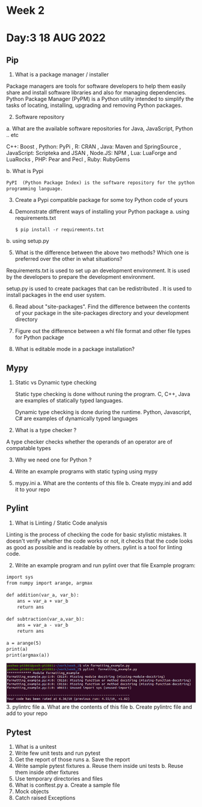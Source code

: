 # Week 2
# Day:3 18 AUG 2022

## Pip
1. What is a package manager / installer

  Package managers are tools for software developers to help them easily share and install software libraries and also for managing dependencies.
  Python Package Manager (PyPM) is a Python utility intended to simplify the tasks of locating, installing, upgrading and removing Python packages.
  
2. Software repository
    
a. What are the available software repositories for Java, JavaScript, Python
.. etc

  C++: Boost ,
  Python: PyPi ,
  R: CRAN ,
  Java: Maven and SpringSource ,
  JavaScript: Scripteka and JSAN ,
  Node.JS: NPM ,
  Lua: LuaForge and LuaRocks ,
  PHP: Pear and Pecl ,
  Ruby: RubyGems 

b. What is Pypi  

    PyPI  (Python Package Index) is the software repository for the python programming language.
    
3. Create a Pypi compatible package for some toy Python code of yours

4. Demonstrate different ways of installing your Python package
  a. using requirements.txt
    ```
    $ pip install -r requirements.txt
    ```
b. using setup.py

5. What is the difference between the above two methods? Which one is preferred
over the other in what situations?

Requirements.txt is used to set up an  development environment.
It is used by the developers to prepare the development environment.

setup.py is used to create packages that can be redistributed .
It is used to install packages in the end user system.

6. Read about "site-packages". Find the difference between the contents of your
package in the site-packages directory and your development directory

7. Figure out the difference between a whl file format and other file types for Python
package

8. What is editable mode in a package installation?


## Mypy
1. Static vs Dynamic type checking 

    Static type checking is done without runing the program. 
    C, C++, Java are examples of statically typed languages.

    Dynamic type checking is done during the runtime.
    Python, Javascript, C# are examples of dynamically typed languages

2. What is a type checker ?

  A type checker checks whether the operands of an operator are of compatable types

3. Why we need one for Python ?

4. Write an example programs with static typing using mypy

5. mypy.ini
  a. What are the contents of this file
  b. Create mypy.ini and add it to your repo

## Pylint
1. What is Linting / Static Code analysis

Linting is the process of checking the code for basic stylistic mistakes. It doesn't verify whether the code works or not, it checks that the code looks as good as possible and is readable by others.
pylint is a tool for linting code.

2. Write an example program and run pylint over that file
Example program:
```
import sys
from numpy import arange, argmax

def addition(var_a, var_b):
    ans = var_a + var_b
    return ans

def subtraction(var_a,var_b):
    ans = var_a - var_b
    return ans

a = arange(5)
print(a)
print(argmax(a))
```

![](https://github.com/yashwanthika/Zoho-internship/blob/main/week_2/images/Pylint_example.png)
3. pylintrc file
  a. What are the contents of this file
  b. Create pylintrc file and add to your repo

## Pytest
1. What is a unitest
2. Write few unit tests and run pytest
3. Get the report of those runs
a. Save the report
4. Write sample pytest fixtures
a. Reuse them inside uni tests
b. Reuse them inside other fixtures
5. Use temporary directories and files
6. What is conftest.py
a. Create a sample file
7. Mock objects
8. Catch raised Exceptions